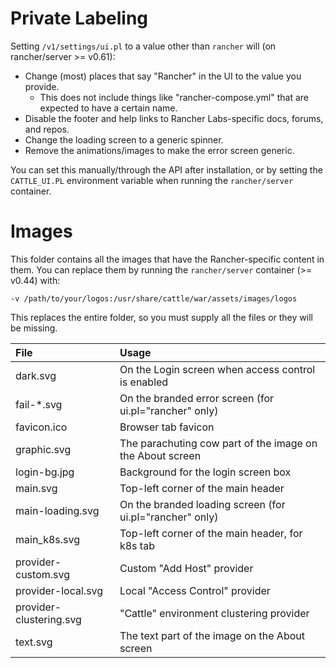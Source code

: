 # Private Labeling #

Setting `/v1/settings/ui.pl` to a value other than `rancher` will (on rancher/server >= v0.61):
  - Change (most) places that say "Rancher" in the UI to the value you provide.
    - This does not include things like "rancher-compose.yml" that are expected to have a certain name.
  - Disable the footer and help links to Rancher Labs-specific docs, forums, and repos.
  - Change the loading screen to a generic spinner.
  - Remove the animations/images to make the error screen generic.

You can set this manually/through the API after installation, or by setting the `CATTLE_UI.PL` environment 
variable when running the `rancher/server` container.

# Images #
This folder contains all the images that have the Rancher-specific content in them.
You can replace them by running the `rancher/server` container (>= v0.44) with:

```-v /path/to/your/logos:/usr/share/cattle/war/assets/images/logos```

This replaces the entire folder, so you must supply all the files or they will be missing.

| File                    | Usage                                                     |
|:------------------------|:----------------------------------------------------------|
| dark.svg                | On the Login screen when access control is enabled        |
| fail-*.svg              | On the branded error screen (for ui.pl="rancher" only)    |
| favicon.ico             | Browser tab favicon                                       |
| graphic.svg             | The parachuting cow part of the image on the About screen |
| login-bg.jpg            | Background for the login screen box                       |
| main.svg                | Top-left corner of the main header                        |
| main-loading.svg        | On the branded loading screen (for ui.pl="rancher" only)  |
| main_k8s.svg            | Top-left corner of the main header, for k8s tab           |
| provider-custom.svg     | Custom "Add Host" provider                                |
| provider-local.svg      | Local "Access Control" provider                           |
| provider-clustering.svg | "Cattle" environment clustering provider                  |
| text.svg                | The text part of the image on the About screen            |
